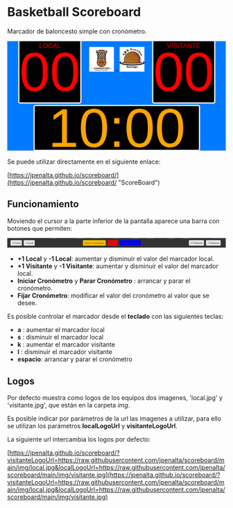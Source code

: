 # Basketball Scoreboard

Marcador de baloncesto simple con cronómetro. 

![ScoreBoard](img/scoreborad.png)

Se puede utilizar directamente en el siguiente enlace:

[https://jpenalta.github.io/scoreboard/](https://jpenalta.github.io/scoreboard/ "ScoreBoard")


## Funcionamiento
Moviendo el cursor a la parte inferior de la pantalla aparece una barra con botones que permiten:

![menú](img/barraMenu.png)

* **+1 Local**  y **-1 Local**: aumentar y disminuir el valor del marcador local.
* **+1 Visitante**  y **-1 Visitante**: aumentar y disminuir el valor del marcador local.
* **Iniciar Cronómetro** y **Parar Cronómetro** : arrancar y parar el cronómetro.
* **Fijar Cronómetro**: modificar el valor del cronómetro al valor que se desee.

Es posible controlar el marcador desde el **teclado** con las siguientes teclas:

* **a** : aumentar el marcador local
* **s** : disminuir el marcador local
* **k** : aumentar el marcador visitante
* **l** : disminuir el marcador visitante
* **espacio**: arrancar y parar el cronómetro

## Logos
Por defecto muestra como logos de los equipos dos imagenes, 'local.jpg' y 'visitante.jpg', que están en la carpeta *img*. 

Es posible indicar por parámetros de la url las imagenes a utilizar, para ello se utilizan los parámetros **localLogoUrl** y **visitanteLogoUrl**.

La siguiente url intercambia los logos por defecto:

[https://jpenalta.github.io/scoreboard/?visitanteLogoUrl=https://raw.githubusercontent.com/jpenalta/scoreboard/main/img/local.jpg&localLogoUrl=https://raw.githubusercontent.com/jpenalta/scoreboard/main/img/visitante.jpg](https://jpenalta.github.io/scoreboard/?visitanteLogoUrl=https://raw.githubusercontent.com/jpenalta/scoreboard/main/img/local.jpg&localLogoUrl=https://raw.githubusercontent.com/jpenalta/scoreboard/main/img/visitante.jpg)

